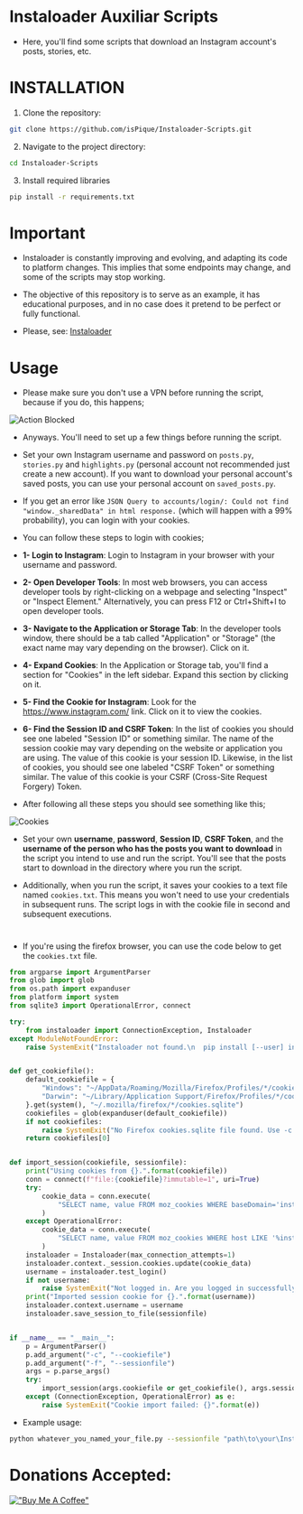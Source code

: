 # Instaloader Auxiliar Scripts
* Here, you'll find some scripts that download an Instagram account's posts, stories, etc.

# INSTALLATION

1. Clone the repository:
```bash
git clone https://github.com/isPique/Instaloader-Scripts.git
```

2. Navigate to the project directory:
```bash
cd Instaloader-Scripts
```

3. Install required libraries
```bash
pip install -r requirements.txt
```

# Important
* Instaloader is constantly improving and evolving, and adapting its code to platform changes. This implies that some endpoints may change, and some of the scripts may stop working.

* The objective of this repository is to serve as an example, it has educational purposes, and in no case does it pretend to be perfect or fully functional.

* Please, see: [Instaloader](https://instaloader.github.io/)

# Usage

* Please make sure you don't use a VPN before running the script, because if you do, this happens;

![Action Blocked](https://github.com/isPique/Instaloader-Scripts/assets/139041426/723a4edf-806b-4e69-85d6-c0c2499db226)

* Anyways. You'll need to set up a few things before running the script.

* Set your own Instagram username and password on `posts.py`, `stories.py` and `highlights.py` (personal account not recommended just create a new account). If you want to download your personal account's saved posts, you can use your personal account on `saved_posts.py`.

* If you get an error like `JSON Query to accounts/login/: Could not find "window._sharedData" in html response.` (which will happen with a 99% probability), you can login with your cookies.

* You can follow these steps to login with cookies;

* **1- Login to Instagram**: Login to Instagram in your browser with your username and password.

* **2- Open Developer Tools**: In most web browsers, you can access developer tools by right-clicking on a webpage and selecting "Inspect" or "Inspect Element." Alternatively, you can press F12 or Ctrl+Shift+I to open developer tools.

* **3- Navigate to the Application or Storage Tab**: In the developer tools window, there should be a tab called "Application" or "Storage" (the exact name may vary depending on the browser). Click on it.

* **4- Expand Cookies**: In the Application or Storage tab, you'll find a section for "Cookies" in the left sidebar. Expand this section by clicking on it.

* **5- Find the Cookie for Instagram**: Look for the https://www.instagram.com/ link. Click on it to view the cookies.

* **6- Find the Session ID and CSRF Token**: In the list of cookies you should see one labeled "Session ID" or something similar. The name of the session cookie may vary depending on the website or application you are using. The value of this cookie is your session ID. Likewise, in the list of cookies, you should see one labeled "CSRF Token" or something similar. The value of this cookie is your CSRF (Cross-Site Request Forgery) Token.

* After following all these steps you should see something like this;

![Cookies](https://github.com/isPique/Instaloader-Scripts/assets/139041426/987ffb87-79a1-4978-b0a5-dc1e1d583e7a)

* Set your own **username**, **password**, **Session ID**, **CSRF Token**, and the **username of the person who has the posts you want to download** in the script you intend to use and run the script. You'll see that the posts start to download in the directory where you run the script.

* Additionally, when you run the script, it saves your cookies to a text file named `cookies.txt`. This means you won't need to use your credentials in subsequent runs. The script logs in with the cookie file in second and subsequent executions.

# 

* If you're using the firefox browser, you can use the code below to get the `cookies.txt` file.

```py
from argparse import ArgumentParser
from glob import glob
from os.path import expanduser
from platform import system
from sqlite3 import OperationalError, connect

try:
    from instaloader import ConnectionException, Instaloader
except ModuleNotFoundError:
    raise SystemExit("Instaloader not found.\n  pip install [--user] instaloader")


def get_cookiefile():
    default_cookiefile = {
        "Windows": "~/AppData/Roaming/Mozilla/Firefox/Profiles/*/cookies.sqlite",
        "Darwin": "~/Library/Application Support/Firefox/Profiles/*/cookies.sqlite",
    }.get(system(), "~/.mozilla/firefox/*/cookies.sqlite")
    cookiefiles = glob(expanduser(default_cookiefile))
    if not cookiefiles:
        raise SystemExit("No Firefox cookies.sqlite file found. Use -c COOKIEFILE.")
    return cookiefiles[0]


def import_session(cookiefile, sessionfile):
    print("Using cookies from {}.".format(cookiefile))
    conn = connect(f"file:{cookiefile}?immutable=1", uri=True)
    try:
        cookie_data = conn.execute(
            "SELECT name, value FROM moz_cookies WHERE baseDomain='instagram.com'"
        )
    except OperationalError:
        cookie_data = conn.execute(
            "SELECT name, value FROM moz_cookies WHERE host LIKE '%instagram.com'"
        )
    instaloader = Instaloader(max_connection_attempts=1)
    instaloader.context._session.cookies.update(cookie_data)
    username = instaloader.test_login()
    if not username:
        raise SystemExit("Not logged in. Are you logged in successfully in Firefox?")
    print("Imported session cookie for {}.".format(username))
    instaloader.context.username = username
    instaloader.save_session_to_file(sessionfile)


if __name__ == "__main__":
    p = ArgumentParser()
    p.add_argument("-c", "--cookiefile")
    p.add_argument("-f", "--sessionfile")
    args = p.parse_args()
    try:
        import_session(args.cookiefile or get_cookiefile(), args.sessionfile)
    except (ConnectionException, OperationalError) as e:
        raise SystemExit("Cookie import failed: {}".format(e))
```

* Example usage:
```bash
python whatever_you_named_your_file.py --sessionfile "path\to\your\Instaloader Scripts\cookies.txt"
```
# Donations Accepted:

[!["Buy Me A Coffee"](https://www.buymeacoffee.com/assets/img/custom_images/orange_img.png)](https://www.buymeacoffee.com/ispique)

